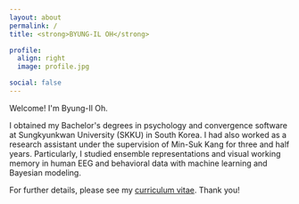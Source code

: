 ```yaml
---
layout: about
permalink: /
title: <strong>BYUNG-IL OH</strong>

profile:
  align: right
  image: profile.jpg

social: false
---
```


Welcome! I'm Byung-Il Oh.

I obtained my Bachelor's degrees in psychology and convergence software at Sungkyunkwan University (SKKU) in South Korea. I had also worked as a research assistant under the supervision of Min-Suk Kang for three and half years. Particularly, I studied ensemble representations and visual working memory in human EEG and behavioral data with machine learning and Bayesian modeling.

For further details, please see my <a href="{{ '/cv.pdf' | prepend: site.baseurl | prepend: site.url }}">curriculum vitae</a>. Thank you!